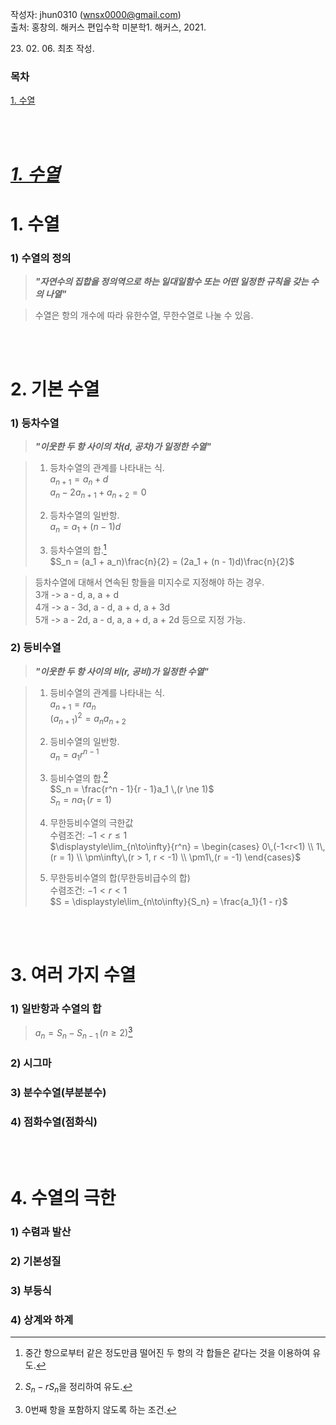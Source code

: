 작성자: jhun0310 (wnsx0000@gmail.com)<br>
출처: 홍창의. 해커스 편입수학 미분학1. 해커스, 2021.

23\. 02\. 06\. 최초 작성.

### 목차
<U>1. 수열</U>

<br>
<br>

# <U>***1. 수열***</U>

# 1. 수열

### 1) 수열의 정의

> ***"자연수의 집합을 정의역으로 하는 일대일함수 또는 어떤 일정한 규칙을 갖는 수의 나열"***

> 수열은 항의 개수에 따라 유한수열, 무한수열로 나눌 수 있음.

<br>
<br>

# 2. 기본 수열

### 1) 등차수열

> ***"이웃한 두 항 사이의 차(d, 공차)가 일정한 수열"***

> 1. 등차수열의 관계를 나타내는 식.<br>
> $a_{n+1} = a_n + d$<br>
> $a_{n} - 2a_{n+1} + a_{n+2} = 0$
>
> 2. 등차수열의 일반항.<br>
> $a_n = a_1 + (n - 1)d$
>
> 3. 등차수열의 합.[^1-2-1]<br>
> $S_n = (a_1 + a_n)\frac{n}{2} = (2a_1 + (n - 1)d)\frac{n}{2}$

> 등차수열에 대해서 연속된 항들을 미지수로 지정해야 하는 경우.<br>
> 3개 -> a - d, a, a + d<br>
> 4개 -> a - 3d, a - d, a + d, a + 3d<br>
> 5개 -> a - 2d, a - d, a, a + d, a + 2d 등으로 지정 가능.

### 2) 등비수열

> ***"이웃한 두 항 사이의 비(r, 공비)가 일정한 수열"***

> 1. 등비수열의 관계를 나타내는 식.<br>
> $a_{n+1} = ra_n$<br>
> $(a_{n + 1})^2 = a_na_{n + 2}$
>
> 2. 등비수열의 일반항.<br>
> $a_n = a_1r^{n - 1}$
>
> 3. 등비수열의 합.[^1-2-2]<br>
> $S_n = \frac{r^n - 1}{r - 1}a_1 \,(r \ne 1)$<br>
> $S_n = na_1 \,(r = 1)$
>
> 4. 무한등비수열의 극한값<br>
> 수렴조건: $-1 < r \le 1$<br>
> $\displaystyle\lim_{n\to\infty}{r^n} = \begin{cases} 0\,(-1<r<1) \\ 1\,(r = 1) \\ \pm\infty\,(r > 1, r < -1) \\ \pm1\,(r = -1) \end{cases}$
>
> 5. 무한등비수열의 합(무한등비급수의 합)<br>
> 수렴조건: $-1 < r < 1$<br>
> $S = \displaystyle\lim_{n\to\infty}{S_n} = \frac{a_1}{1 - r}$

<br>
<br>

# 3. 여러 가지 수열

### 1) 일반항과 수열의 합

> $a_n = S_n - S_{n - 1} \,(n \ge 2)$[^1-3-1]

### 2) 시그마

### 3) 분수수열(부분분수)

### 4) 점화수열(점화식)

<br>
<br>

# 4. 수열의 극한

### 1) 수렴과 발산

### 2) 기본성질

### 3) 부등식

### 4) 상계와 하계



[^1-2-1]: 중간 항으로부터 같은 정도만큼 떨어진 두 항의 각 합들은 같다는 것을 이용하여 유도.
[^1-2-2]: $S_n - rS_n$을 정리하여 유도.
[^1-3-1]: 0번째 항을 포함하지 않도록 하는 조건.
